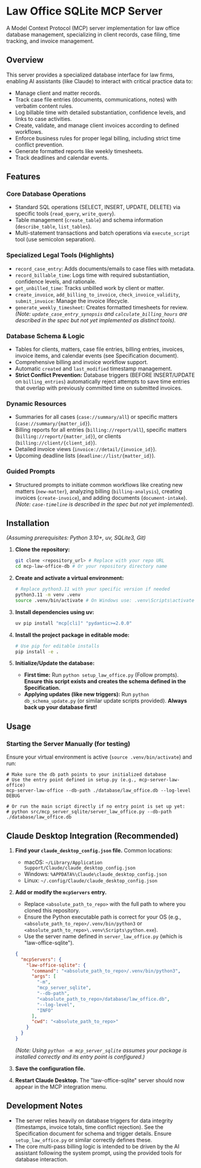 <!-- Content from local file -->
# **Law Office SQLite MCP Server**

A Model Context Protocol (MCP) server implementation for law office database management, specializing in client records, case filing, time tracking, and invoice management.

## **Overview**

This server provides a specialized database interface for law firms, enabling AI assistants (like Claude) to interact with critical practice data to:

* Manage client and matter records.
* Track case file entries (documents, communications, notes) with verbatim content rules.
* Log billable time with detailed substantiation, confidence levels, and links to case activities.
* Create, validate, and manage client invoices according to defined workflows.
* Enforce business rules for proper legal billing, including strict time conflict prevention.
* Generate formatted reports like weekly timesheets.
* Track deadlines and calendar events.

## **Features**

### **Core Database Operations**

* Standard SQL operations (SELECT, INSERT, UPDATE, DELETE) via specific tools (`read_query`, `write_query`).
* Table management (`create_table`) and schema information (`describe_table`, `list_tables`).
* Multi-statement transactions and batch operations via `execute_script` tool (use semicolon separation).

### **Specialized Legal Tools (Highlights)**

* `record_case_entry`: Adds documents/emails to case files with metadata.
* `record_billable_time`: Logs time with required substantiation, confidence levels, and rationale.
* `get_unbilled_time`: Tracks unbilled work by client or matter.
* `create_invoice`, `add_billing_to_invoice`, `check_invoice_validity`, `submit_invoice`: Manage the invoice lifecycle.
* `generate_weekly_timesheet`: Creates formatted timesheets for review.
    *(Note: `update_case_entry_synopsis` and `calculate_billing_hours` are described in the spec but not yet implemented as distinct tools).*

### **Database Schema & Logic**

* Tables for clients, matters, case file entries, billing entries, invoices, invoice items, and calendar events (see Specification document).
* Comprehensive billing and invoice workflow support.
* Automatic `created` and `last_modified` timestamp management.
* **Strict Conflict Prevention:** Database triggers (BEFORE INSERT/UPDATE on `billing_entries`) automatically reject attempts to save time entries that overlap with previously committed time on submitted invoices.

### **Dynamic Resources**

* Summaries for all cases (`case://summary/all`) or specific matters (`case://summary/{matter_id}`).
* Billing reports for all entries (`billing://report/all`), specific matters (`billing://report/{matter_id}`), or clients (`billing://client/{client_id}`).
* Detailed invoice views (`invoice://detail/{invoice_id}`).
* Upcoming deadline lists (`deadline://list/{matter_id}`).

### **Guided Prompts**

* Structured prompts to initiate common workflows like creating new matters (`new-matter`), analyzing billing (`billing-analysis`), creating invoices (`create-invoice`), and adding documents (`document-intake`).
    *(Note: `case-timeline` is described in the spec but not yet implemented).*

## **Installation**

*(Assuming prerequisites: Python 3.10+, uv, SQLite3, Git)*

1.  **Clone the repository:**
    ```bash
    git clone <repository_url> # Replace with your repo URL
    cd mcp-law-office-db # Or your repository directory name
    ```

2.  **Create and activate a virtual environment:**
    ```bash
    # Replace python3.11 with your specific version if needed
    python3.11 -m venv .venv
    source .venv/bin/activate # On Windows use: .venv\Scripts\activate
    ```

3.  **Install dependencies using uv:**
    ```bash
    uv pip install "mcp[cli]" "pydantic>=2.0.0"
    ```

4.  **Install the project package in editable mode:**
    ```bash
    # Use pip for editable installs
    pip install -e .
    ```

5.  **Initialize/Update the database:**
    * **First time:** Run `python setup_law_office.py` (Follow prompts). **Ensure this script exists and creates the schema defined in the Specification.**
    * **Applying updates (like new triggers):** Run `python db_schema_update.py` (or similar update scripts provided). **Always back up your database first!**

## **Usage**

### **Starting the Server Manually (for testing)**

Ensure your virtual environment is active (`source .venv/bin/activate`) and run:

    # Make sure the db path points to your initialized database
    # Use the entry point defined in setup.py (e.g., mcp-server-law-office)
    mcp-server-law-office --db-path ./database/law_office.db --log-level DEBUG

    # Or run the main script directly if no entry point is set up yet:
    # python src/mcp_server_sqlite/server_law_office.py --db-path ./database/law_office.db

## **Claude Desktop Integration (Recommended)**

1.  **Find your `claude_desktop_config.json` file.** Common locations:
    * macOS: `~/Library/Application Support/Claude/claude_desktop_config.json`
    * Windows: `%APPDATA%\Claude\claude_desktop_config.json`
    * Linux: `~/.config/Claude/claude_desktop_config.json`

2.  **Add or modify the `mcpServers` entry.**
    * Replace `<absolute_path_to_repo>` with the full path to where you cloned this repository.
    * Ensure the Python executable path is correct for your OS (e.g., `<absolute_path_to_repo>/.venv/bin/python3` or `<absolute_path_to_repo>\.venv\Scripts\python.exe`).
    * Use the server name defined in `server_law_office.py` (which is "law-office-sqlite").

    ```json
    {
      "mcpServers": {
        "law-office-sqlite": {
          "command": "<absolute_path_to_repo>/.venv/bin/python3",
          "args": [
            "-m",
            "mcp_server_sqlite",
            "--db-path",
            "<absolute_path_to_repo>/database/law_office.db",
            "--log-level",
            "INFO"
          ],
          "cwd": "<absolute_path_to_repo>"
        }
      }
    }
    ```

    *(Note: Using `python -m mcp_server_sqlite` assumes your package is installed correctly and its entry point is configured.)*

3.  **Save the configuration file.**

4.  **Restart Claude Desktop.** The "law-office-sqlite" server should now appear in the MCP integration menu.

## **Development Notes**

* The server relies heavily on database triggers for data integrity (timestamps, invoice totals, time conflict rejection). See the Specification document for schema and trigger details. Ensure `setup_law_office.py` or similar correctly defines these.
* The core multi-pass billing logic is intended to be driven by the AI assistant following the system prompt, using the provided tools for database interaction.
